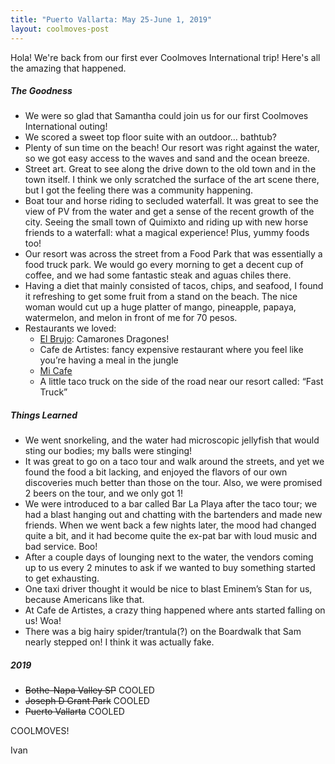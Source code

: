 ```yaml
---
title: "Puerto Vallarta: May 25-June 1, 2019"
layout: coolmoves-post
---
```

Hola! We're back from our first ever Coolmoves International trip! Here's all the amazing that happened.

##### The Goodness

* We were so glad that Samantha could join us for our first Coolmoves International outing!
* We scored a sweet top floor suite with an outdoor… bathtub?
* Plenty of sun time on the beach! Our resort was right against the water, so we got easy access to the waves and sand and the ocean breeze.
* Street art. Great to see along the drive down to the old town and in the town itself. I think we only scratched the surface of the art scene there, but I got the feeling there was a community happening.
* Boat tour and horse riding to secluded waterfall. It was great to see the view of PV from the water and get a sense of the recent growth of the city. Seeing the small town of Quimixto and riding up with new horse friends to a waterfall: what a magical experience! Plus, yummy foods too!
* Our resort was across the street from a Food Park that was essentially a food truck park. We would go every morning to get a decent cup of coffee, and we had some fantastic steak and aguas chiles there.
* Having a diet that mainly consisted of tacos, chips, and seafood, I found it refreshing to get some fruit from a stand on the beach. The nice woman would cut up a huge platter of mango, pineapple, papaya, watermelon, and melon in front of me for 70 pesos.
* Restaurants we loved:
	* [El Brujo](https://www.tripadvisor.com/Restaurant_Review-g150793-d805260-Reviews-El_brujo_Vallarta-Puerto_Vallarta.html): Camarones Dragones!
	* Cafe de Artistes: fancy expensive restaurant where you feel like you’re having a meal in the jungle
	* [Mi Cafe](https://www.tripadvisor.com/Restaurant_Review-g150793-d2093561-Reviews-Mi_Cafe-Puerto_Vallarta.html)
	* A little taco truck on the side of the road near our resort called: “Fast Truck”

##### Things Learned

* We went snorkeling, and the water had microscopic jellyfish that would sting our bodies; my balls were stinging!
* It was great to go on a taco tour and walk around the streets, and yet we found the food a bit lacking, and enjoyed the flavors of our own discoveries much better than those on the tour. Also, we were promised 2 beers on the tour, and we only got 1!
* We were introduced to a bar called Bar La Playa after the taco tour; we had a blast hanging out and chatting with the bartenders and made new friends. When we went back a few nights later, the mood had changed quite a bit, and it had become quite the ex-pat bar with loud music and bad service. Boo!
* After a couple days of lounging next to the water, the vendors coming up to us every 2 minutes to ask if we wanted to buy something started to get exhausting.
* One taxi driver thought it would be nice to blast Eminem’s Stan for us, because Americans like that.
* At Cafe de Artistes, a crazy thing happened where ants started falling on us! Woa!
* There was a big hairy spider/trantula(?) on the Boardwalk that Sam nearly stepped on! I think it was actually fake.

##### 2019
* ~~Bothe-Napa Valley SP~~ COOLED
* ~~Joseph D Grant Park~~ COOLED
* ~~Puerto Vallarta~~ COOLED

COOLMOVES!

Ivan

